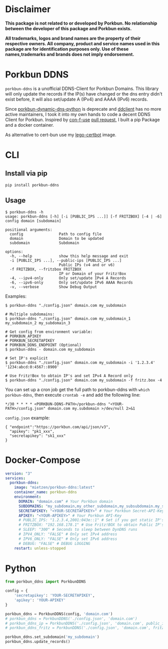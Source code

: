 # Disclaimer

**This package is not related to or developed by Porkbun. No relationship between the developer of this package and Porkbun exists.**

**All trademarks, logos and brand names are the property of their respective owners. All company, product and service names used in this package are for identification purposes only. Use of these names,trademarks and brands does not imply endorsement.**

# Porkbun DDNS
`porkbun-ddns` is a unofficial DDNS-Client for Porkbun Domains.
This library will only update the records if the IP(s) have changed or the dns entry didn't exist before, it will also set/update A (IPv4) and AAAA (IPv6) records.


Since [porkbun-dynamic-dns-python](https://github.com/porkbundomains/porkbun-dynamic-dns-python) is deprecate and [ddclient](https://github.com/ddclient/ddclient/issues/528) has no more active maintainers, I took it into my own hands to code a decent DDNS Client for Porkbun.
Inspired by [con-f-use](https://github.com/con-f-use) [pull request](https://github.com/porkbundomains/porkbun-dynamic-dns-python/pull/6), I built a pip Package and a docker container.

As alternative to cert-bun use my [lego-certbot](https://github.com/mietzen/lego-certbot) image.

# CLI

## Install via pip

```shell
pip install porkbun-ddns
```

## Usage

```Shell
$ porkbun-ddns -h
usage: porkbun-ddns [-h] [-i [PUBLIC_IPS ...]] [-f FRITZBOX] [-4 | -6] config domain [subdomain]

positional arguments:
  config                Path to config file
  domain                Domain to be updated
  subdomain             Subdomain

options:
  -h, --help            show this help message and exit
  -i [PUBLIC_IPS ...], --public-ips [PUBLIC_IPS ...]
                        Public IPs (v4 and or v6)
  -f FRITZBOX, --fritzbox FRITZBOX
                        IP or Domain of your Fritz!Box
  -4, --ipv4-only       Only set/update IPv4 A Records
  -6, --ipv6-only       Only set/update IPv6 AAAA Records
  -v, --verbose         Show Debug Output
```

Examples:

```shell
$ porkbun-ddns "./config.json" domain.com my_subdomain

# Multiple subdomains:
$ porkbun-ddns "./config.json" domain.com my_subdomain_1 my_subdomain_2 my_subdomain_3

# Get config from environment variable:
# PORKBUN_APIKEY
# PORKBUN_SECRETAPIKEY
# PORKBUN_DDNS_ENDPOINT (Optional)
$ porkbun-ddns - domain.com my_subdomain

# Set IP's explicit
$ porkbun-ddns "./config.json" domain.com my_subdomain -i '1.2.3.4' '1234:abcd:0:4567::8900'

# Use Fritz!Box to obtain IP's and set IPv4 A Record only
$ porkbun-ddns "./config.json" domain.com my_subdomain -f fritz.box -4
```

You can set up a cron job get the full path to porkbun-ddns with `which porkbun-ddns`, then execute `crontab -e` and add the following line:

```
*/30 * * * * <PORKBUN-DDNS-PATH>/porkbun-ddns "<YOUR-PATH>/config.json" domain.com my.subdomain >/dev/null 2>&1
```

`config.json` example:

```
{ "endpoint":"https://porkbun.com/api/json/v3",
  "apikey": "pk1_xxx",
  "secretapikey": "sk1_xxx"
}
```

# Docker-Compose

```yaml
version: "3"
services:
  porkbun-ddns:
    image: "mietzen/porkbun-ddns:latest"
    container_name: porkbun-ddns
    environment:
      DOMAIN: "domain.com" # Your Porkbun domain
      SUBDOMAINS: "my_subdomain,my_other_subdomain,my_subsubdomain.my_subdomain" # Subdomains comma spreaded
      SECRETAPIKEY: "<YOUR-SECRETAPIKEY>" # Your Porkbun Secret-API-Key
      APIKEY: "<YOUR-APIKEY>" # Your Porkbun API-Key
      # PUBLIC_IPS: "1.2.3.4,2001:043e::1" # Set if you got static IP's
      # FRITZBOX: "192.168.178.1" # Use Fritz!BOX to obtain Public IP's
      # SLEEP: "300" # Seconds to sleep between DynDNS runs
      # IPV4_ONLY: "FALSE" # Only set IPv4 address
      # IPV6_ONLY: "FALSE" # Only set IPv6 address
      # DEBUG: "FALSE" # DEBUG LOGGING
    restart: unless-stopped
```

# Python

```python
from porkbun_ddns import PorkbunDDNS

config = {
    'secretapikey': 'YOUR-SECRETAPIKEY',
    'apikey': 'YOUR-APIKEY'
}

porkbun_ddns = PorkbunDDNS(config, 'domain.com')
# porkbun_ddns = PorkbunDDNS('./config.json', 'domain.com')
# porkbun_ddns_ip = PorkbunDDNS('./config.json', 'domain.com', public_ips=['1.2.3.4','1234:abcd:0:4567::8900'])
# porkbun_ddns_fritz = PorkbunDDNS('./config.json', 'domain.com', fritzbox='fritz.box', ipv6=False)

porkbun_ddns.set_subdomain('my_subdomain')
porkbun_ddns.update_records()
```

